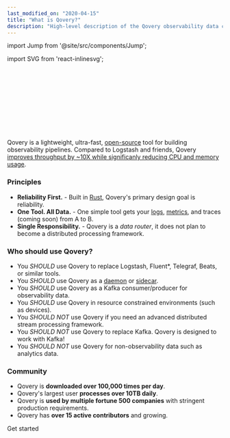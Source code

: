 ```yaml
---
last_modified_on: "2020-04-15"
title: "What is Qovery?"
description: "High-level description of the Qovery observability data collector and router."
---
```


import Jump from '@site/src/components/Jump';

import SVG from 'react-inlinesvg';

<SVG src="/img/components.svg" />

Qovery is a lightweight, ultra-fast, [open-source][urls.qovery_repo] tool for
building observability pipelines. Compared to Logstash and friends, Qovery
[improves throughput by ~10X while significanly reducing CPU and memory
usage][urls.qovery_performance].

### Principles

* **Reliability First.** - Built in [Rust][urls.rust], Qovery's primary design goal is reliability.
* **One Tool. All Data.** - One simple tool gets your [logs][docs.data-model.log], [metrics][docs.data-model.metric], and traces (coming soon) from A to B.
* **Single Responsibility.** - Qovery is a _data router_, it does not plan to become a distributed processing framework.

### Who should use Qovery?

* You _SHOULD_ use Qovery to replace Logstash, Fluent*, Telegraf, Beats, or similar tools.
* You _SHOULD_ use Qovery as a [daemon][docs.strategies#daemon] or [sidecar][docs.strategies#sidecar].
* You _SHOULD_ use Qovery as a Kafka consumer/producer for observability data.
* You _SHOULD_ use Qovery in resource constrained environments (such as devices).
* You _SHOULD NOT_ use Qovery if you need an advanced distributed stream processing framework.
* You _SHOULD NOT_ use Qovery to replace Kafka. Qovery is designed to work with Kafka!
* You _SHOULD NOT_ use Qovery for non-observability data such as analytics data.

### Community

* Qovery is **downloaded over 100,000 times per day**.
* Qovery's largest user **processes over 10TB daily**.
* Qovery is **used by multiple fortune 500 companies** with stringent production requirements.
* Qovery has **over 15 active contributors** and growing.

<Jump to="/guides/getting-started/">Get started</Jump>


[docs.data-model.log]: /docs/about/data-model/log/
[docs.data-model.metric]: /docs/about/data-model/metric/
[docs.strategies#daemon]: /docs/setup/deployment/strategies/#daemon
[docs.strategies#sidecar]: /docs/setup/deployment/strategies/#sidecar
[urls.qovery_performance]: https://docs.qovery.com
[urls.qovery_repo]: https://github.com/qovery
[urls.rust]: https://www.rust-lang.org/
